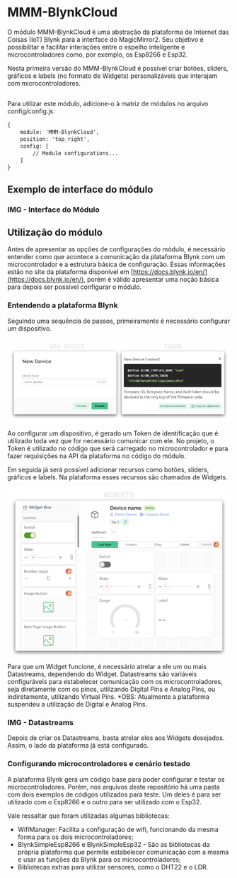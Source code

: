 # MMM-BlynkCloud

O módulo MMM-BlynkCloud é uma abstração da plataforma de Internet das Coisas (IoT) Blynk para a interface do MagicMirror2. Seu objetivo é possibilitar e facilitar interações entre o espelho inteligente e microcontroladores como, por exemplo, os Esp8266 e Esp32.

Nesta primeira versão do MMM-BlynkCloud é possível criar botões, sliders, gráficos e labels (no formato de Widgets) personalizáveis que interajam com microcontroladores.

## 

Para utilizar este módulo, adicione-o à matriz de módulos no arquivo config/config.js:


    {
	    module: 'MMM-BlynkCloud',
	    position: 'top_right',
	    config: [
		    // Module configurations...
	    ]
    }

## 
## Exemplo de interface do módulo

### IMG - Interface do Módulo

##

## Utilização do módulo

Antes de apresentar as opções de configurações do módulo, é necessário entender como que acontece a comunicação da plataforma Blynk com um microcontrolador e a estrutura básica de configuração. Essas informações estão no site da plataforma disponível em [https://docs.blynk.io/en/](https://docs.blynk.io/en/), porém é válido apresentar uma noção básica para depois ser possível configurar o módulo.

### Entendendo a plataforma Blynk

Seguindo uma sequência de passos, primeiramente é necessário configurar um dispositivo.

![New Device & Token](https://github.com/wTornich/MMM-BlynkCloud/blob/main/imgs_md/device_&_token.png?raw=true)

Ao configurar um dispositivo, é gerado um Token de identificação que é utilizado toda vez que for necessário comunicar com ele. No projeto, o Token é utilizado no código que será carregado no microcontrolador e para fazer requisições na API da plataforma no código do módulo.

Em seguida já será possível adicionar recursos como botões, sliders, gráficos e labels. Na plataforma esses recursos são chamados de Widgets.

![Widgets](https://github.com/wTornich/MMM-BlynkCloud/blob/main/imgs_md/widgets_platform.png?raw=true)

Para que um Widget funcione, é necessário atrelar a ele um ou mais Datastreams, dependendo do Widget. Datastreams são variáveis configuráveis para estabelecer comunicação com os microcontroladores, seja diretamente com os pinos, utilizando Digital Pins e Analog Pins, ou indiretamente, utilizando Virtual Pins.
*OBS: Atualmente a plataforma suspendeu a utilização de Digital e Analog Pins.

### IMG - Datastreams

Depois de criar os Datastreams, basta atrelar eles aos Widgets desejados. Assim, o lado da plataforma já está configurado.

### Configurando microcontroladores e cenário testado

A plataforma Blynk gera um código base para poder configurar e testar os microcontroladores. Porém, nos arquivos deste repositório há uma pasta com dois exemplos de códigos utilizados para teste. Um deles é para ser utilizado com o Esp8266 e o outro para ser utilizado com o Esp32.

Vale ressaltar que foram utilizadas algumas bibliotecas:

 - WifiManager: Facilita a configuração de wifi, funcionando da mesma
   forma para os dois microcontroladores; 
  - BlynkSimpleEsp8266 e BlynkSimpleEsp32 - São as bibliotecas da própria plataforma que permite estabelecer comunicação com a mesma e usar as funções da Blynk para os microcontroladores;
 - Bibliotecas extras para utilizar sensores, como o DHT22 e o LDR.

